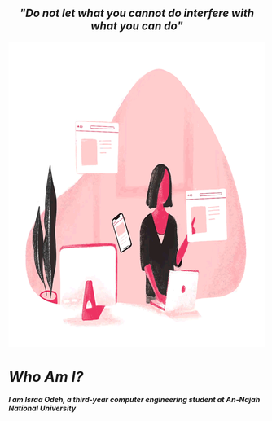 <h2 align = "center"> <b> <i> "Do not let what you cannot do interfere with what you can do" <i> </h2> </p>
<p align = "center"> <img src="Programmer.gif" alt="A GIF of a programmer" height = "600px"> </p>
<h1> Who Am I? </h1>
<p>  I am Israa Odeh, a third-year computer engineering student at An-Najah National University </p>
